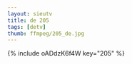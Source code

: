 ```yaml
--- 
layout: sieutv
title: de 205
tags: [detv]
thumb: ffmpeg/205_de.jpg
---
```

{% include oADdzK6f4W key="205" %} 
